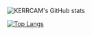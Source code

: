 ![KERRCAM's GitHub stats](https://github-readme-stats.vercel.app/api?username=KERRCAM&show_icons=true&theme=radical) 

[![Top Langs](https://github-readme-stats.vercel.app/api/top-langs/?username=KERRCAM&hide=CMake,Makefile)](https://github.com/anuraghazra/github-readme-stats)



